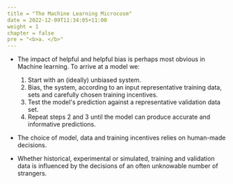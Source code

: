 ```yaml
---
title = "The Machine Learning Microcosm"
date = 2022-12-09T11:34:05+11:00
weight = 1
chapter = false
pre = "<b>a. </b>"
---
```


* The impact of helpful and helpful bias is perhaps most obvious in Machine learning. To arrive at a model we:
	1. Start with an (ideally) unbiased system. 
	2. Bias, the system, according to an input representative training data, sets and carefully chosen training incentives.
	3. Test the model's prediction against a representative validation data set.
	4. Repeat steps 2 and 3 until the model can produce accurate and informative predictions.


* The choice of model, data and training incentives relies on human-made decisions.
* Whether historical, experimental or simulated, training and validation data is influenced by the decisions of an often unknowable number of strangers.
